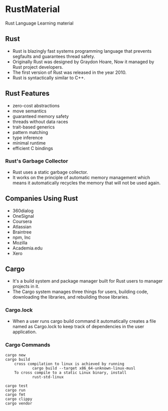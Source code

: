 # RustMaterial

Rust Language Learning material

## Rust

- Rust is blazingly fast systems programming language that prevents segfaults and guarantees thread safety.
- Originally Rust was designed by Graydon Hoare, Now it managed by Rust project developers.
- The first version of Rust was released in the year 2010.
- Rust is syntactically similar to C++.

## Rust Features

- zero-cost abstractions
- move semantics
- guaranteed memory safety
- threads without data races
- trait-based generics
- pattern matching
- type inference
- minimal runtime
- efficient C bindings

### Rust's Garbage Collector

- Rust uses a static garbage collector.
- It works on the principle of automatic memory management which means it automatically recycles the memory that will not be used again.

## Companies Using Rust 
- 360dialog
- OneSignal
- Coursera
- Atlassian
- Braintree
- npm, Inc
- Mozilla
- Academia.edu
- Xero

## Cargo

- It's a build system and package manager built for Rust users to manager projects in it.
- The Cargo system manages three things for users, building code, downloading the libraries, and rebuilding those libraries.

### Cargo.lock 
- When a user runs cargo build command it automatically creates a file named as Cargo.lock to keep track of dependencies in the user application.


### Cargo Commands

    cargo new
    cargo build
        cross compilation to linux is achieved by running
                cargo build --target x86_64-unknown-linux-musl
        To cross compile to a static Linux binary, install
                rust-std-linux

    cargo test
    cargo run
    cargo fmt
    cargo clippy
    cargo vendor
